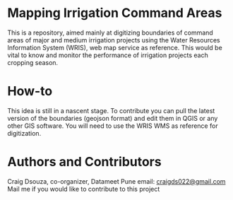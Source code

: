 # Mapping Irrigation Command Areas

This is a repository, aimed mainly at digitizing boundaries of command areas of major and medium irrigation projects using the Water Resources Information System (WRIS), web map service as reference. This would be vital to know and monitor the performance of irrigation projects each cropping season.

# How-to

This idea is still in a nascent stage. To contribute you can pull the latest version of the boundaries (geojson format) and edit them in QGIS or any other GIS software. You will need to use the WRIS WMS as reference for digitization.

# Authors and Contributors

Craig Dsouza, co-organizer, Datameet Pune email: craigds022@gmail.com Mail me if you would like to contribute to this project
